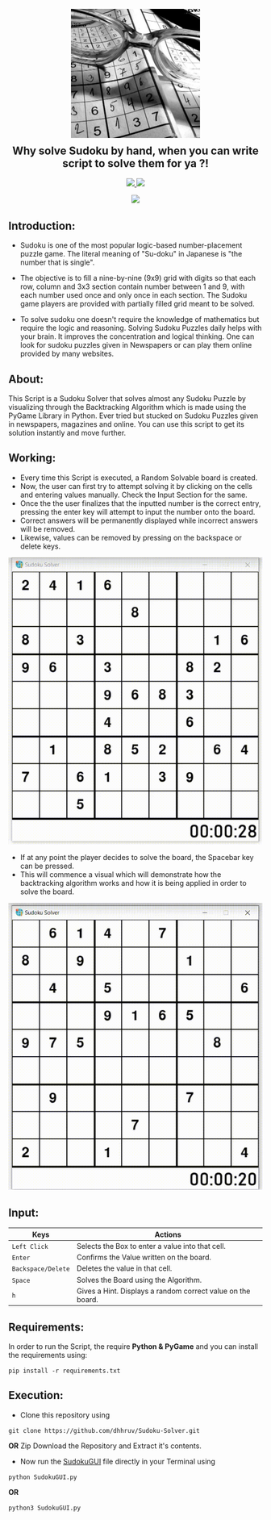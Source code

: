 <p align="center">
  <img src="https://github.com/fadebeyond/Sudoku-Solver/blob/master/assets/thumbnail.png" width="256" height="256">
  <h2 align="center" style="margin-top: -4px !important;">Why solve Sudoku by hand, when you can write script to solve them for ya ?!</h2>
  <p align="center">
    <a href="https://github.com/fadebeyond/Sudoku-Solver/blob/master/LICENSE">
      <img src="https://img.shields.io/badge/license-MIT-informational">
    </a>
    <a href="https://www.python.org/">
    	<img src="https://img.shields.io/badge/python-v3.8-informational">
    </a>
  </p>
</p>
<p align="center">
	<img src="http://ForTheBadge.com/images/badges/made-with-python.svg">
</p>

## Introduction:

- Sudoku is one of the most popular logic-based number-placement puzzle game. The literal meaning of "Su-doku" in Japanese is "the number that is single".

- The objective is to fill a nine-by-nine (9x9) grid with digits so that each row, column and 3x3 section contain number between 1 and 9, with each number used once and only once in each section. The Sudoku game players are provided with partially filled grid meant to be solved.

- To solve sudoku one doesn't require the knowledge of mathematics but require the logic and reasoning. Solving Sudoku Puzzles daily helps with your brain. It improves the concentration and logical thinking. One can look for sudoku puzzles given in Newspapers or can play them online provided by many websites.

## About:

This Script is a Sudoku Solver that solves almost any Sudoku Puzzle by visualizing through the Backtracking Algorithm which is made using the PyGame Library in Python. Ever tried but stucked on Sudoku Puzzles given in newspapers, magazines and online. You can use this script to get its solution instantly and move further.

## Working:

- Every time this Script is executed, a Random Solvable board is created.
- Now, the user can first try to attempt solving it by clicking on the cells and entering values manually. Check the Input Section for the same.
- Once the the user finalizes that the inputted number is the correct entry, pressing the enter key will attempt to input the number onto the board.
- Correct answers will be permanently displayed while incorrect answers will be removed.
- Likewise, values can be removed by pressing on the backspace or delete keys.

<p align="center">
	<img src="https://github.com/fadebeyond/Sudoku-Solver/blob/master/assets/Entering%20Values.gif">
</p>

- If at any point the player decides to solve the board, the Spacebar key can be pressed.
- This will commence a visual which will demonstrate how the backtracking algorithm works and how it is being applied in order to solve the board.

<p align="center">
	<img src="https://github.com/fadebeyond/Sudoku-Solver/blob/master/assets/Visualizer.gif">
</p>

## Input:

| Keys               | Actions                                                     |
| ------------------ | ----------------------------------------------------------- |
| `Left Click`       | Selects the Box to enter a value into that cell.            |
| `Enter`            | Confirms the Value written on the board.                    |
| `Backspace/Delete` | Deletes the value in that cell.                             |
| `Space`            | Solves the Board using the Algorithm.                       |
| `h`                | Gives a Hint. Displays a random correct value on the board. |

## Requirements:

In order to run the Script, the require **Python & PyGame** and you can install the requirements using:

```
pip install -r requirements.txt
```

## Execution:

- Clone this repository using

```
git clone https://github.com/dhhruv/Sudoku-Solver.git
```

**OR**
Zip Download the Repository and Extract it's contents.

- Now run the [SudokuGUI](https://github.com/fadebeyond/Sudoku-Solver/blob/master/SudokuGUI.py) file directly in your Terminal using

```
python SudokuGUI.py
```

**OR**

```
python3 SudokuGUI.py
```
